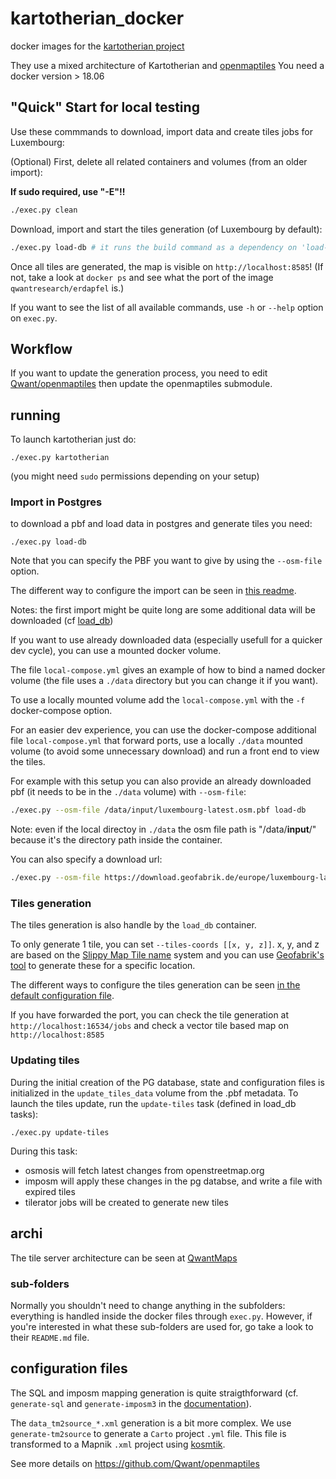 # kartotherian_docker

docker images for the [kartotherian project](https://github.com/kartotherian/kartotherian)

They use a mixed architecture of Kartotherian and [openmaptiles](https://github.com/openmaptiles/openmaptiles)
You need a docker version > 18.06

## "Quick" Start for local testing

Use these commmands to download, import data and create tiles jobs for Luxembourg:

(Optional) First, delete all related containers and volumes (from an older import):

**If sudo required, use "-E"!!**

```bash
./exec.py clean
```

Download, import and start the tiles generation (of Luxembourg by default):

```bash
./exec.py load-db # it runs the build command as a dependency on 'load-db'
```

Once all tiles are generated, the map is visible on `http://localhost:8585`! (If not, take a look at `docker ps` and see what the port of the image `qwantresearch/erdapfel` is.)

If you want to see the list of all available commands, use `-h` or `--help` option on `exec.py`.

## Workflow

If you want to update the generation process, you need to edit [Qwant/openmaptiles](https://github.com/Qwant/openmaptiles) then update the openmaptiles submodule.

## running

To launch kartotherian just do:

`./exec.py kartotherian`

(you might need `sudo` permissions depending on your setup)

### Import in Postgres

to download a pbf and load data in postgres and generate tiles you need:

`./exec.py load-db`

Note that you can specify the PBF you want to give by using the `--osm-file` option.

The different way to configure the import can be seen in [this readme](./import_data/README.md).

Notes: the first import might be quite long are some additional data will be downloaded (cf [load_db](./load_db/README.md))

If you want to use already downloaded data (especially usefull for a quicker dev cycle), you can use a mounted docker volume.

The file `local-compose.yml` gives an example of how to bind a named docker volume (the file uses a `./data` directory but you can change it if you want).

To use a locally mounted volume add the `local-compose.yml` with the `-f` docker-compose option.

For an easier dev experience, you can use the docker-compose additional file `local-compose.yml` that forward ports, use a locally `./data` mounted volume (to avoid some unnecessary download) and run a front end to view the tiles.

For example with this setup you can also provide an already downloaded pbf (it needs to be in the `./data` volume) with `--osm-file`:

```bash
./exec.py --osm-file /data/input/luxembourg-latest.osm.pbf load-db
```

Note: even if the local directoy in `./data` the osm file path is "/data/**input**/" because it's the directory path inside the container.

You can also specify a download url:

```bash
./exec.py --osm-file https://download.geofabrik.de/europe/luxembourg-latest.osm.pbf load-db
```

### Tiles generation

The tiles generation is also handle by the `load_db` container.

To only generate 1 tile, you can set `--tiles-coords [[x, y, z]]`. x, y, and z are based on the [Slippy Map Tile name](https://wiki.openstreetmap.org/wiki/Slippy_map_tilenames) system and you can use [Geofabrik's tool](https://tools.geofabrik.de/calc/#6/51.25727/10.45457&type=Mapnik&grid=1) to generate these for a specific location.

The different ways to configure the tiles generation can be seen [in the default configuration file](https://github.com/Qwant/kartotherian_docker/blob/master/import_data/invoke.yaml).

If you have forwarded the port, you can check the tile generation at `http://localhost:16534/jobs` and check a vector tile based map on `http://localhost:8585`


### Updating tiles

During the initial creation of the PG database, state and configuration files is initialized in the `update_tiles_data` volume from the .pbf metadata.
To launch the tiles update, run the `update-tiles` task (defined in load_db tasks):

`./exec.py update-tiles`

During this task:
 * osmosis will fetch latest changes from openstreetmap.org
 * imposm will apply these changes in the pg databse, and write a file with expired tiles
 * tilerator jobs will be created to generate new tiles


## archi

The tile server architecture can be seen at [QwantMaps](https://github.com/QwantResearch/qwantmaps#global-picture)

### sub-folders

Normally you shouldn't need to change anything in the subfolders: everything is handled inside the docker files through `exec.py`. However, if you're interested in what these sub-folders are used for, go take a look to their `README.md` file.

## configuration files

The SQL and imposm mapping generation is quite straigthforward (cf. `generate-sql` and `generate-imposm3` in the [documentation](https://github.com/openmaptiles/openmaptiles-tools/blob/master/README.md)).

The `data_tm2source_*.xml` generation is a bit more complex. We use `generate-tm2source` to generate a `Carto` project `.yml` file. This file is transformed to a Mapnik `.xml` project using [kosmtik](https://github.com/kosmtik/kosmtik).

See more details on https://github.com/Qwant/openmaptiles
